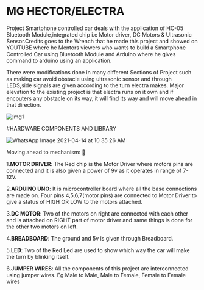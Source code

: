 # MG HECTOR/ELECTRA

Project Smartphone controlled car deals with the application of HC-05 Bluetooth Module,integrated chip i.e Motor driver, DC Motors & Ultrasonic Sensor.Credits goes to the Wrench that he made this project and showed on YOUTUBE where he Mentors viewers who wants to build a Smartphone Controlled Car using Bluetooth Module and Arduino where he gives command to arduino using an application.

There were modifications done in many different Sections of Project such as making car avoid obstacle using ultrasonic sensor and through LEDS,side signals are given according to the turn electra makes. Major elevation to the existing project is that electra runs on it own and if encouters any obstacle on its way, it will find its way and will move ahead in that direction.

![img1](https://user-images.githubusercontent.com/69771908/114747781-72705700-9d0e-11eb-96fd-b7f59df36b12.jpg)

#HARDWARE COMPONENTS AND LIBRARY

![WhatsApp Image 2021-04-14 at 10 35 26 AM](https://user-images.githubusercontent.com/69771908/114751121-f972fe80-9d11-11eb-9a5f-d8df0ae8bb3f.jpeg)

Moving ahead to mechanism: :robot:

1.**MOTOR DRIVER**: The Red chip is the Motor Driver where motors pins are connected and                 it is also given a power of 9v as it operates in range of 7-12V.

2.**ARDUINO UNO**: It is microcontroller board where all the base connections are                      made on. Four pins 4,5,6,7(motor pins) are connected to Motor                        Driver to give a status of HIGH OR LOW to the motors attached.

3.**DC MOTOR**: Two of the motors on right are connected with each other and is attached on RIGHT part of motor driver and same things is done for the other two motors on left.

4.**BREADBOARD**: The ground and 5v is given through Breadboard.

5.**LED**: Two of the Red Led are used to show which way the car will make the turn by blinking itself.

6.**JUMPER WIRES**: All the components of this project are interconnected using jumper wires. Eg Male to Male, Male to Female, Female to Female wires

  
